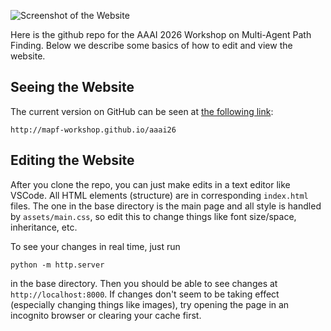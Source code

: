 ![Screenshot of the Website](aaai26/assets/screenshot)

Here is the github repo for the AAAI 2026 Workshop on Multi-Agent Path Finding. Below we describe some basics of how to edit and view the website.

## Seeing the Website

The current version on GitHub can be seen at [the following link](http://mapf-workshop.github.io/aaai26):

```
http://mapf-workshop.github.io/aaai26
```

## Editing the Website

After you clone the repo, you can just make edits in a text editor like VSCode. All HTML elements (structure) are in corresponding `index.html` files. The one in the base directory is the main page and all style is handled by `assets/main.css`, so edit this to change things like font size/space, inheritance, etc.

To see your changes in real time, just run 

```
python -m http.server
```

in the base directory. Then you should be able to see changes at `http://localhost:8000`. If changes don't seem to be taking effect (especially changing things like images), try opening the page in an incognito browser or clearing your cache first.
